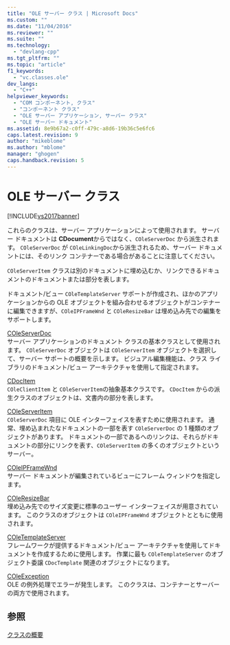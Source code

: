 ```yaml
---
title: "OLE サーバー クラス | Microsoft Docs"
ms.custom: ""
ms.date: "11/04/2016"
ms.reviewer: ""
ms.suite: ""
ms.technology: 
  - "devlang-cpp"
ms.tgt_pltfrm: ""
ms.topic: "article"
f1_keywords: 
  - "vc.classes.ole"
dev_langs: 
  - "C++"
helpviewer_keywords: 
  - "COM コンポーネント, クラス"
  - "コンポーネント クラス"
  - "OLE サーバー アプリケーション, サーバー クラス"
  - "OLE サーバー ドキュメント"
ms.assetid: 8e9b67a2-c0ff-479c-a8d6-19b36c5e6fc6
caps.latest.revision: 9
author: "mikeblome"
ms.author: "mblome"
manager: "ghogen"
caps.handback.revision: 5
---
```

# OLE サーバー クラス
[!INCLUDE[vs2017banner](../assembler/inline/includes/vs2017banner.md)]

これらのクラスは、サーバー アプリケーションによって使用されます。  サーバー ドキュメントは **CDocument**からではなく、`COleServerDoc` から派生されます。  `COleServerDoc` が `COleLinkingDoc`から派生されるため、サーバー ドキュメントには、そのリンク コンテナーである場合があることに注意してください。  
  
 `COleServerItem` クラスは別のドキュメントに埋め込むか、リンクできるドキュメントのドキュメントまたは部分を表します。  
  
 ドキュメント\/ビュー `COleTemplateServer` サポートが作成され、ほかのアプリケーションからの OLE オブジェクトを組み合わせるオブジェクトがコンテナーに編集できますが、`COleIPFrameWnd` と `COleResizeBar` は埋め込み先での編集をサポートします。  
  
 [COleServerDoc](../Topic/COleServerDoc%20Class.md)  
 サーバー アプリケーションのドキュメント クラスの基本クラスとして使用されます。  `COleServerDoc` オブジェクトは `COleServerItem` オブジェクトを選択して、サーバー サポートの概要を示します。  ビジュアル編集機能は、クラス ライブラリのドキュメント\/ビュー アーキテクチャを使用して指定されます。  
  
 [CDocItem](../mfc/reference/cdocitem-class.md)  
 `COleClientItem` と `COleServerItem`の抽象基本クラスです。  `CDocItem` からの派生クラスのオブジェクトは、文書内の部分を表します。  
  
 [COleServerItem](../mfc/reference/coleserveritem-class.md)  
 `COleServerDoc` 項目に OLE インターフェイスを表すために使用されます。  通常、埋め込まれたなドキュメントの一部を表す `COleServerDoc` の 1 種類のオブジェクトがあります。  ドキュメントの一部であるへのリンクは、それらがドキュメントの部分にリンクを表す、`COleServerItem` の多くのオブジェクトというサーバー。  
  
 [COleIPFrameWnd](../mfc/reference/coleipframewnd-class.md)  
 サーバー ドキュメントが編集されているビューにフレーム ウィンドウを指定します。  
  
 [COleResizeBar](../mfc/reference/coleresizebar-class.md)  
 埋め込み先でのサイズ変更に標準のユーザー インターフェイスが用意されています。  このクラスのオブジェクトは `COleIPFrameWnd` オブジェクトとともに使用されます。  
  
 [COleTemplateServer](../mfc/reference/coletemplateserver-class.md)  
 フレームワークが提供するドキュメント\/ビュー アーキテクチャを使用してドキュメントを作成するために使用します。  作業に最も `COleTemplateServer` のオブジェクト委譲 `CDocTemplate` 関連のオブジェクトになります。  
  
 [COleException](../mfc/reference/coleexception-class.md)  
 OLE の例外処理でエラーが発生します。  このクラスは、コンテナーとサーバーの両方で使用されます。  
  
## 参照  
 [クラスの概要](../mfc/class-library-overview.md)